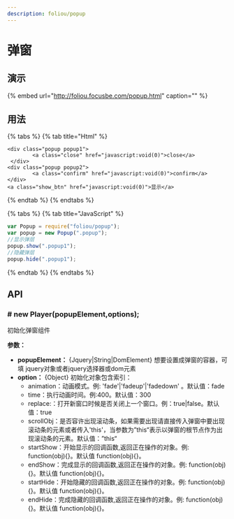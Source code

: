 ```yaml
---
description: foliou/popup
---
```


# 弹窗

## 演示

{% embed url="http://foliou.focusbe.com/popup.html" caption="" %}

## 用法

{% tabs %}
{% tab title="Html" %}
```markup
<div class="popup popup1">
        <a class="close" href="javascript:void(0)">close</a>
 </div>
<div class="popup popup2">
        <a class="confirm" href="javascript:void(0)">confirm</a>
</div>
<a class="show_btn" href="javascript:void(0)">显示</a>
```
{% endtab %}
{% endtabs %}

{% tabs %}
{% tab title="JavaScript" %}
```javascript
var Popup = require("foliou/popup");
var popup = new Popup(".popup");
//显示弹层
popup.show(".popup1");
//隐藏弹层
popup.hide(".popup1");
```
{% endtab %}
{% endtabs %}

## API

### **\# new Player\(popupElement,options\);**

初始化弹窗组件

**参数：**

* **popupElement：** {Jquery\|String\|DomElement} 想要设置成弹窗的容器，可填 jquery对象或者jquery选择器或dom元素
* **option：** {Object} 初始化对象包含索引：
  * animation：动画模式。例: 'fade'\|'fadeup'\|'fadedown' 。默认值：fade
  * time：执行动画时间。例:400。默认值：300
  * replace:：打开新窗口时候是否关闭上一个窗口。例：true\|false。默认值：true
  * scrollObj：是否容许出现滚动条，如果需要出现请直接传入弹窗中要出现滚动条的元素或者传入'this'，当参数为”this“表示以弹窗的根节点作为出现滚动条的元素。默认值：”this“
  * startShow：开始显示的回调函数,返回正在操作的对象。例: function\(obj\){}。默认值 function\(obj\){}。
  * endShow：完成显示的回调函数,返回正在操作的对象。例: function\(obj\){}。默认值 function\(obj\){}。
  * startHide：开始隐藏的回调函数,返回正在操作的对象。例: function\(obj\){}。默认值 function\(obj\){}。
  * endHide：完成隐藏的回调函数,返回正在操作的对象。例: function\(obj\){}。默认值 function\(obj\){}。

